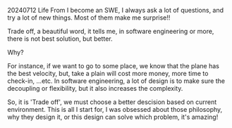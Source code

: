 20240712
Life
From I become an SWE, I always ask a lot of questions, and try a lot of new things.
Most of them make me surprise!!

Trade off, a beautiful word, it tells me, in software engineering or more, there is not best solution, but better.

Why?

For instance, if we want to go to some place, we know that the plane has the best velocity, but, take a plain will cost more money, more time to check-in, ...etc.
In software engineering, a lot of design is to make sure the decoupling or flexibility, but it also increases the complexity.

So, it is 'Trade off', we must choose a better descision based on current environment.
This is all I start for, I was obsessed about those philosophy, why they design it, or this design can solve which problem, it's amazing!
